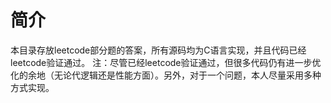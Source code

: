 # 简介
本目录存放leetcode部分题的答案，所有源码均为C语言实现，并且代码已经leetcode验证通过。
注：尽管已经leetcode验证通过，但很多代码仍有进一步优化的余地（无论代逻辑还是性能方面）。另外，对于一个问题，本人尽量采用多种方式实现。

